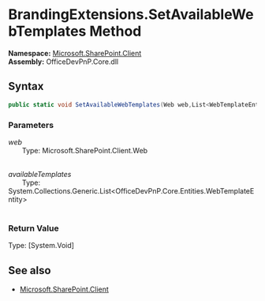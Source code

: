 # BrandingExtensions.SetAvailableWebTemplates Method  
**Namespace:** [Microsoft.SharePoint.Client](Microsoft.SharePoint.Client.md)  
**Assembly:** OfficeDevPnP.Core.dll  
## Syntax
```C#
public static void SetAvailableWebTemplates(Web web,List<WebTemplateEntity> availableTemplates)
```
### Parameters
*web*  
&emsp;&emsp;Type: Microsoft.SharePoint.Client.Web  
&emsp;&emsp;  
  
*availableTemplates*  
&emsp;&emsp;Type: System.Collections.Generic.List<OfficeDevPnP.Core.Entities.WebTemplateEntity>  
&emsp;&emsp;  
  
### Return Value
Type: [System.Void]  

## See also
- [Microsoft.SharePoint.Client](Microsoft.SharePoint.Client.md)
